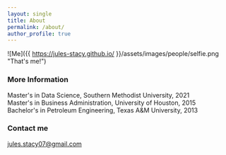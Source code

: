 ```yaml
---
layout: single
title: About
permalink: /about/
author_profile: true
---
```


![Me]({{ https://jules-stacy.github.io/ }}/assets/images/people/selfie.png "That's me!")

### More Information

Master's in Data Science, Southern Methodist University, 2021 <br>
Master's in Business Administration, University of Houston, 2015<br>
Bachelor's in Petroleum Engineering, Texas A&M University, 2013

### Contact me

[jules.stacy07@gmail.com](mailto:jules.stacy07@gmail.com)


